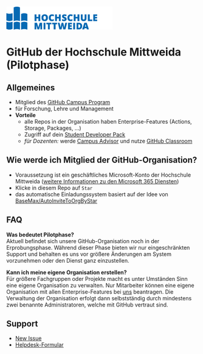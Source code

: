 ![HSMW Logo](/images/logo.png)
# GitHub der Hochschule Mittweida (Pilotphase)

## Allgemeines
* Mitglied des [GitHub Campus Program](https://education.github.com/schools)
* für Forschung, Lehre und Management
* **Vorteile**
  * alle Repos in der Organisation haben Enterprise-Features (Actions, Storage, Packages, ...)
  * Zugriff auf dein [Student Developer Pack](https://education.github.com/pack)
  * _für Dozenten:_ werde [Campus Advisor](https://education.github.com/teachers/advisors) und nutze [GitHub Classroom](https://classroom.github.com/classrooms)

## Wie werde ich Mitglied der GitHub-Organisation?
* Voraussetzung ist ein geschäftliches Microsoft-Konto der Hochschule Mittweida ([weitere Informationen zu den Microsoft 365 Diensten](https://www.ncc.hs-mittweida.de/software/microsoft/365/))
* Klicke in diesem Repo auf `Star`
* das automatische Einladungssystem basiert auf der Idee von [BaseMax/AutoInviteToOrgByStar](https://github.com/BaseMax/AutoInviteToOrgByStar)

## FAQ
**Was bedeutet Pilotphase?**<br>
Aktuell befindet sich unsere GitHub-Organisation noch in der Erprobungsphase. Während dieser Phase bieten wir nur eingeschränkten Support und behalten es uns vor größere Änderungen am System vorzunehmen oder den Dienst ganz einzustellen.

**Kann ich meine eigene Organisation erstellen?**<br>
Für größere Fachgruppen oder Projekte macht es unter Umständen Sinn eine eigene Organisation zu verwalten. Nur Mitarbeiter können eine eigene Organisation mit allen Enterprise-Features bei [uns](mailto:it-service@hs-mittweida.de) beantragen. Die Verwaltung der Organisation erfolgt dann selbstständig durch mindestens zwei benannte Administratoren, welche mit GitHub vertraut sind.

## Support
* [New Issue](https://github.com/Hochschule-Mittweida/Start/issues/new)
* [Helpdesk-Formular](https://www.ncc.hs-mittweida.de/nc/helpdesk/)
